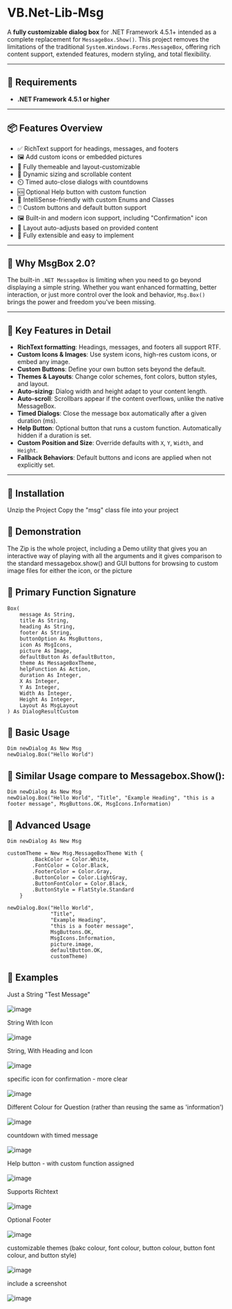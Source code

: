 # VB.Net-Lib-Msg
A **fully customizable dialog box** for .NET Framework 4.5.1+ intended as a complete replacement for `MessageBox.Show()`. This project removes the limitations of the traditional `System.Windows.Forms.MessageBox`, offering rich content support, extended features, modern styling, and total flexibility.

---

## 🚀 Requirements

- **.NET Framework 4.5.1 or higher**

---

## 📦 Features Overview

- ✅ RichText support for headings, messages, and footers
- 🖼️ Add custom icons or embedded pictures
- 🎨 Fully themeable and layout-customizable
- 🧭 Dynamic sizing and scrollable content
- ⏲️ Timed auto-close dialogs with countdowns
- 🆘 Optional Help button with custom function
- 🧠 IntelliSense-friendly with custom Enums and Classes
- 🖱️ Custom buttons and default button support
- 🖼️ Built-in and modern icon support, including "Confirmation" icon
- 💬 Layout auto-adjusts based on provided content
- 🧪 Fully extensible and easy to implement

---

## 🧠 Why MsgBox 2.0?

The built-in `.NET MessageBox` is limiting when you need to go beyond displaying a simple string. Whether you want enhanced formatting, better interaction, or just more control over the look and behavior, `Msg.Box()` brings the power and freedom you've been missing.

---

## 🔑 Key Features in Detail

- **RichText formatting**: Headings, messages, and footers all support RTF.
- **Custom Icons & Images**: Use system icons, high-res custom icons, or embed any image.
- **Custom Buttons**: Define your own button sets beyond the default.
- **Themes & Layouts**: Change color schemes, font colors, button styles, and layout.
- **Auto-sizing**: Dialog width and height adapt to your content length.
- **Auto-scroll**: Scrollbars appear if the content overflows, unlike the native MessageBox.
- **Timed Dialogs**: Close the message box automatically after a given duration (ms).
- **Help Button**: Optional button that runs a custom function. Automatically hidden if a duration is set.
- **Custom Position and Size**: Override defaults with `X`, `Y`, `Width`, and `Height`.
- **Fallback Behaviors**: Default buttons and icons are applied when not explicitly set.

---


## 🧪 Installation
Unzip the Project 
Copy the "msg" class file into your project 


## 🧪 Demonstration 
The Zip is the whole project, including a Demo utility that gives you an interactive way of playing with all the arguments
and it gives comparison to the standard messagebox.show() 
and GUI buttons for browsing to custom image files for either the icon, or the picture 


## 🧪 Primary Function Signature

```vb.net
Box(
    message As String,
    title As String,
    heading As String,
    footer As String,
    buttonOption As MsgButtons,
    icon As MsgIcons,
    picture As Image,
    defaultButton As defaultButton,
    theme As MessageBoxTheme,
    helpFunction As Action,
    duration As Integer,
    X As Integer,
    Y As Integer,
    Width As Integer,
    Height As Integer,
    Layout As MsgLayout
) As DialogResultCustom
```


## 🧪 Basic Usage

```vb.net
Dim newDialog As New Msg
newDialog.Box("Hello World")
```


## 🧪  Similar Usage compare to Messagebox.Show():

```vb.net
Dim newDialog As New Msg
newDialog.Box("Hello World", "Title", "Example Heading", "this is a footer message", MsgButtons.OK, MsgIcons.Information)
```


## 🧪 Advanced Usage

```vb.net
Dim newDialog As New Msg

customTheme = New Msg.MessageBoxTheme With {
        .BackColor = Color.White,
        .FontColor = Color.Black,
        .FooterColor = Color.Gray,
        .ButtonColor = Color.LightGray,
        .ButtonFontColor = Color.Black,
        .ButtonStyle = FlatStyle.Standard
    }

newDialog.Box("Hello World",
              "Title",
              "Example Heading",
              "this is a footer message",
              MsgButtons.OK,
              MsgIcons.Information,
              picture.image,
              defaultButton.OK,
              customTheme)
```


## 🧪 Examples 

Just a String "Test Message" <br>
<br>
![image](https://github.com/user-attachments/assets/43810655-d835-4095-a51a-409e28c2b609)


String With Icon <br>
<br>
![image](https://github.com/user-attachments/assets/6ec11b0e-b50e-4054-a177-8a9a4f4d4d81)


String, With Heading and Icon <Br>
<br>
![image](https://github.com/user-attachments/assets/8e045bc8-0d57-43c1-9b90-055b505f9c17)


specific icon for confirmation - more clear <br>
<br>
![image](https://github.com/user-attachments/assets/232f8c51-658b-4905-9fed-e4f67daccf5d)


Different Colour for Question (rather than reusing the same as 'information') <Br>
<br>
![image](https://github.com/user-attachments/assets/f5fbc84b-59bb-4e1d-b532-f4a9be8c00f3)


countdown with timed message <br>
<br>
![image](https://github.com/user-attachments/assets/31d24116-4f8f-4d50-b4b8-c594a1580ace)


Help button - with custom function assigned  <br>
<br>
![image](https://github.com/user-attachments/assets/10aa04df-0ec5-4b1b-91ef-550bf9717ecc)


Supports Richtext <br>
<br>
![image](https://github.com/user-attachments/assets/b43e1c0a-d8b6-48cd-a53c-c3db93b1a25b)


Optional Footer <br>
<br>
![image](https://github.com/user-attachments/assets/4ca5fcc3-d2b6-43cd-868b-6c8c7758fe93)


customizable themes (bakc colour, font colour, button colour, button font colour, and button style) <br>
<br>
![image](https://github.com/user-attachments/assets/a8424ba4-bc6c-401d-bf65-8be04ab62b12)


include a screenshot  <br>
<Br>
![image](https://github.com/user-attachments/assets/9bbebdeb-c805-4c5b-87cb-4f0a2bd3d31b)



